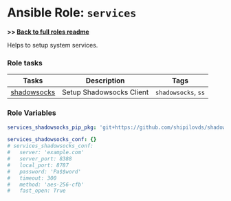 # Ansible Role: `services`

**>> [Back to full roles readme](https://github.com/shipilovds/workstation/tree/latest/docs/roles.md)**

Helps to setup system services.

### Role tasks

| Tasks | Description | Tags |
|-------|-------------|------|
| [shadowsocks](https://github.com/shipilovds/workstation/tree/latest/roles/services/tasks/shadowsocks.yml) | Setup Shadowsocks Client | `shadowsocks`, `ss` |

### Role Variables

```yaml
services_shadowsocks_pip_pkg: 'git+https://github.com/shipilovds/shadowsocks-pyclient.git@main'

services_shadowsocks_conf: {}
# services_shadowsocks_conf:
#   server: 'example.com'
#   server_port: 8388
#   local_port: 8787
#   password: 'Pa$$word'
#   timeout: 300
#   method: 'aes-256-cfb'
#   fast_open: True
```
